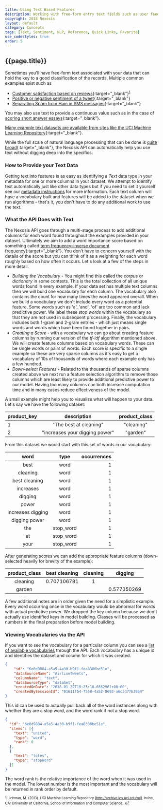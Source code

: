 ```yaml
---
title: Using Text Based Features
description: Working with free-form entry text fields such as user feedback, tweets, or maintenance logs
copyright: 2018 Nexosis 
layout: default
category: Concepts
tags: [Text, Sentiment, NLP, Reference, Quick Links, Favorite]
use_codestyles: true
order: 5
---
```

## {{page.title}}

Sometimes you'll have free-form text associated with your data that can hold the key to a good classification of the records. Multiple common examples exist such as

- [Customer satisfaction based on reviews](https://archive.ics.uci.edu/ml/datasets/Amazon+Commerce+reviews+set){:target="_blank"}<sup name="a1">[1](#f1)</sup>
- [Positive or negative sentiment of a tweet](https://www.kaggle.com/c/twitter-airlines-sentiment-analysis){:target="_blank"}
- [Separating Spam from Ham in SMS messages](https://www.kaggle.com/uciml/sms-spam-collection-dataset){:target="_blank"}

You may also use text to provide a continuous value such as in the case of [scoring short answer essays](https://www.kaggle.com/c/asap-aes){:target="_blank"}.

[Many example text datasets are available from sites like the UCI Machine Learning Repository](https://archive.ics.uci.edu/ml/datasets.html?area=&att=&format=&numAtt=&numIns=&sort=nameUp&task=&type=text&view=table){:target="_blank"}.

While the full scale of natural language processing that can be done is [quite broad](https://en.wikipedia.org/wiki/Natural-language_processing){:target="_blank"}, the Nexosis API can automatically help you use text without digging deep into the specifics.

### How to Provide your Text Data
Getting text into features is as easy as identifying a *Text* data type in your metadata for one or more columns in your dataset. We attempt to identify text automatically just like other data types but if you need to set it yourself see our [metadata instructions](http://docs.nexosis.com/guides/columnmetadata) for more information. Each text column will have a vocabulary built and features will be added to the dataset when we run algorithms - that's it, you don't have to do any additional work to use the text. 

### What the API Does with Text
The Nexosis API goes through a multi-stage process to add additional columns for each word found throughout the examples provided in your dataset. Ultimately we aim to add a word importance score based on something called [term frequency–inverse document frequency](https://en.wikipedia.org/wiki/Tf%E2%80%93idf){:target="_blank"}. You don't have to concern yourself with the details of the score but you can think of it as a weighting for each word roughly based on how often it occurs. Let's look at a few of the steps in more detail.

- *Building the Vocabulary* - You might find this called the *corpus* or *dictionary* in some contexts. This is the total collection of all unique words found in every example. If your data set has multiple text columns then we will build one vocabulary for each column. The vocabulary also contains the count for how many times the word appeared overall. When we build a vocabulary we don't include every word as a potential feature. Some words such as 'a', 'and', 'of' are too common and lack predictive power. We label these *stop words* within the vocabulary so that they are not used in subsequent processing. Finally, the vocabulary includes both 1-gram and 2-gram entries - which just means single words and words which have been found together in pairs. 
- *Creating a Score* - with a vocabulary we can go about creating feature columns by running our version of the *tf-idf* algorithm mentioned above. We will create feature columns based on vocabulary words. These can be single words or pairs of words. Each score is specific to a single example so these are very sparse columns as it's easy to get a vocabulary of 10s of thousands of words where each example only has a few hundred.
- *Down-select Features* - Related to the thousands of sparse columns created above we next run a feature selection algorithm to remove those columns which are least likely to provide additional predictive power to our model. Having too many columns can both increase computation time and in many cases reduce effectiveness of the model.

A small example might help you to visualize what will happen to your data. Let's say we have the following dataset:

| product_key | description | product_class |
|:----|:----:|:----:|
| 1 | "The best at cleaning" | "cleaning" |
| 2 | "increases your digging power" | "garden" |

From this dataset we would start with this set of words in our vocabulary:

|word|type|occurrences|
|:---:|:---:|---:|
| best | word | 1
| cleaning | word | 1
| best cleaning | word | 1
| increases | word | 1
| digging | word | 1
| power |  word | 1
| increases digging |  word | 1
| digging power |  word | 1
| the | stop_word | 1
| at | stop_word | 1
| your | stop_word | 1

After generating scores we can add the appropriate feature columns (down-selected heavily for brevity of the example):

|product_class|best cleaning|cleaning|digging|
|:---:|:---:|:---:|:---:|
|cleaning|0.707106781|1||
|garden|||0.577350269|

A few additional notes are in order given the need for a simplistic example. Every word occurring once in the vocabulary would be abnormal for words with actual predictive power. We dropped the key column because we don't actually use identified keys in model building. Classes will be processed as numbers in the final preparation before model building.
### Viewing Vocabularies via the API
If you want to see the vocabulary for a particular column you can see a [list of available vocabularies](https://developers.nexosis.com/docs/services/98847a3fbbe64f73aa959d3cededb3af/operations/5a67315badf47c095051206d) through the API. Each vocabulary has a unique id and identifies the dataset and column for which it was created. 

``` json
{
    "id": "6e0d9884-a5a5-4a30-b9f1-fea8380be51e",
    "dataSourceName": "AirlineTweets",
    "columnName": "text",
    "dataSourceType": "dataSet",
    "createdOnDate": "2018-01-22T19:25:18.6662961+00:00",
    "createdBySessionId": "01611f54-7568-4a52-8693-a6c3d77b3964"
}
```
This id can be used to actually pull back all of the word instances along with whether they are a stop word, and the word rank if not a stop word.

``` json
{
  "id": "6e0d9884-a5a5-4a30-b9f1-fea8380be51e",
  "items": [{
    "text": "united",
    "type": "word",
    "rank": 0
  },
  {
    "text": "totes",
    "type": "stopWord"
  }]
}
```
The word rank is the relative importance of the word when it was used in the model. The lowest number is the most important and the vocabulary will be returned in rank order by default.

<span style="font-size:.8em"><b id="f1">1</b> Lichman, M. (2013). UCI Machine Learning Repository [http://archive.ics.uci.edu/ml]. Irvine, CA: University of California, School of Information and Computer Science.</span> [↩](#a1)